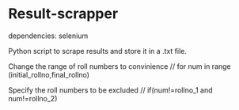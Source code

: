 Result-scrapper
===============
dependencies: selenium

Python script to scrape results and store it in a .txt file.

Change the range of roll numbers to convinience // for num in range (initial_rollno,final_rollno)

Specify the roll numbers to be excluded // if(num!=rollno_1 and num!=rollno_2)
